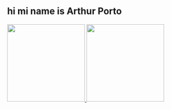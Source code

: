 ## hi mi name is Arthur Porto


<div>
  <a href="https://github.com/portoDEV">
  <img height="180em" src="https://github-readme-stats.vercel.app/api?username=portoDEV_icons=true&hide=contribs,prs&cache_seconds=86400&theme=dark"/>
  <img height="180em" src="https://github-readme-stats.vercel.app/api/pin/?username=portoDEV&repo=github-readme-stats&cache_seconds=86400&theme=dark"/>
</div>
